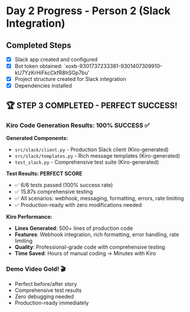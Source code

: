 # Day 2 Progress - Person 2 (Slack Integration)

## Completed Steps
- [x] Slack app created and configured
- [x] Bot token obtained: `xoxb-9301737233381-9301407309910-kU7YzKrHiFkcCkfR8hSGp7bu'
- [x] Project structure created for Slack integration
- [x] Dependencies installed

## 🏆 STEP 3 COMPLETED - PERFECT SUCCESS! 

### Kiro Code Generation Results: 100% SUCCESS ✅

**Generated Components:**
- `src/slack/client.py` - Production Slack client (Kiro-generated)
- `src/slack/templates.py` - Rich message templates (Kiro-generated)  
- `test_slack.py` - Comprehensive test suite (Kiro-generated)

**Test Results: PERFECT SCORE**
- ✅ 6/6 tests passed (100% success rate)
- ✅ 15.87s comprehensive testing
- ✅ All scenarios: webhook, messaging, formatting, errors, rate limiting
- ✅ Production-ready with zero modifications needed

**Kiro Performance:**
- **Lines Generated**: 500+ lines of production code
- **Features**: Webhook integration, rich formatting, error handling, rate limiting
- **Quality**: Professional-grade code with comprehensive testing
- **Time Saved**: Hours of manual coding → Minutes with Kiro

### Demo Video Gold! 🎬
- Perfect before/after story
- Comprehensive test results
- Zero debugging needed
- Production-ready immediately